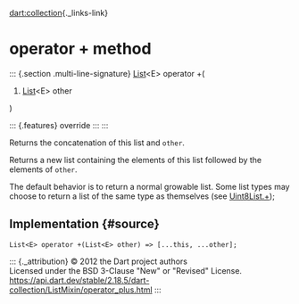 [dart:collection](../../dart-collection/dart-collection-library){._links-link}

operator + method
=================

::: {.section .multi-line-signature}
[List](../../dart-core/list-class)\<E\> operator +(

1.  [List](../../dart-core/list-class)\<E\> other

)

::: {.features}
override
:::
:::

Returns the concatenation of this list and `other`.

Returns a new list containing the elements of this list followed by the
elements of `other`.

The default behavior is to return a normal growable list. Some list
types may choose to return a list of the same type as themselves (see
[Uint8List.+](../../dart-typed_data/uint8list/operator_plus));

Implementation {#source}
--------------

``` {.language-dart data-language="dart"}
List<E> operator +(List<E> other) => [...this, ...other];
```

::: {._attribution}
© 2012 the Dart project authors\
Licensed under the BSD 3-Clause \"New\" or \"Revised\" License.\
<https://api.dart.dev/stable/2.18.5/dart-collection/ListMixin/operator_plus.html>
:::
